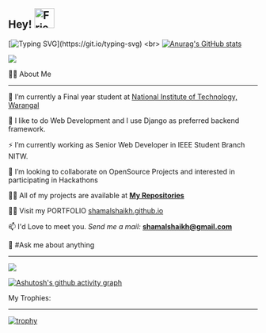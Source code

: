 ## Hey! <img src="https://raw.githubusercontent.com/MartinHeinz/MartinHeinz/master/wave.gif" alt="Friends" width="40" height="40"> 
[![Typing SVG](https://readme-typing-svg.herokuapp.com/?lines=I+am+Shamal+Shaikh;Let's+Have+Some+Fun!)](https://git.io/typing-svg)
<br>
[![Anurag's GitHub stats](https://github-readme-stats.vercel.app/api?username=ShamalShaikh)](https://github.com/anuraghazra/github-readme-stats)

<img src="https://visitor-badge.glitch.me/badge?page_id=ShamalShaikh.shamalshaikh">

🙋‍♂️ About Me
<hr>

🔭 I’m currently a Final year student at [National Institute of Technology, Warangal](https://www.nitw.ac.in/)

🌱 I like to do Web Development and I use Django as preferred backend framework.

⚡ I’m currently working as Senior Web Developer in IEEE Student Branch NITW.

👯 I’m looking to collaborate on OpenSource Projects and interested in participating in Hackathons

👨‍💻 All of my projects are available at [**My Repositories**](https://github.com/ShamalShaikh?tab=repositories)

👨‍💻 Visit my PORTFOLIO [shamalshaikh.github.io](https://shamalshaikh.github.io/shamalshaikh/)

📫 I'd Love to meet you. _Send me a mail:_ **shamalshaikh@gmail.com**


🕺 #Ask me about anything

<hr>

<img src="https://thumbs.gfycat.com/DefiantLividElephantseal-max-1mb.gif">

[![Ashutosh's github activity graph](https://activity-graph.herokuapp.com/graph?username=ShamalShaikh&theme=react-dark)](https://github.com/ShamalShaikh/)

My Trophies:

<hr>

[![trophy](https://github-profile-trophy.vercel.app/?username=ShamalShaikh)](https://github.com/ShamalShaikh)

